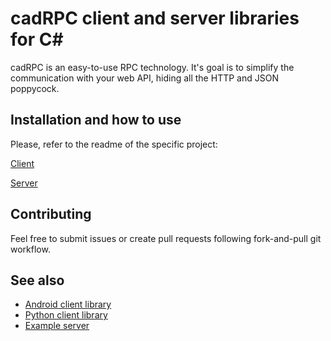 # cadRPC client and server libraries for C#

cadRPC is an easy-to-use RPC technology. It's goal is to simplify the communication with your web API, hiding all the HTTP and JSON poppycock.

## Installation and how to use

Please, refer to the readme of the specific project:

[Client](https://github.com/cadmean-ru/csharpRPCKit/tree/master/Cadmean.RPC)

[Server](https://github.com/cadmean-ru/csharpRPCKit/tree/master/Cadmean.RPC.ASP)

## Contributing

Feel free to submit issues or create pull requests following fork-and-pull git workflow.

## See also

* [Android client library](https://github.com/cadmean-ru/androidRPCKit)
* [Python client library](https://github.com/cadmean-ru/pythonRPCKit)
* [Example server](https://github.com/cadmean-ru/ExampleRpcServer)
